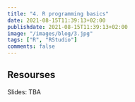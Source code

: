 ```yaml
---
title: "4. R programming basics"
date: 2021-08-15T11:39:13+02:00
publishdate: 2021-08-15T11:39:13+02:00
image: "/images/blog/3.jpg"
tags: ["R", "RStudio"]
comments: false
---
```



## Resourses

Slides: TBA